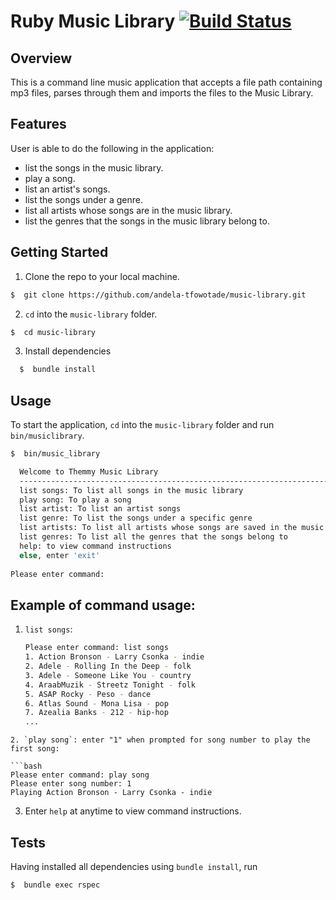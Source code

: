 # Ruby Music Library [![Build Status](https://travis-ci.org/andela-tfowotade/music-library.svg?branch=master)](https://travis-ci.org/andela-tfowotade/music-library)

## Overview

This is a command line music application that accepts a file path containing mp3 files, parses through them and imports the files to the Music Library.

## Features

User is able to do the following in the application:
* list the songs in the music library.
* play a song.
* list an artist's songs.
* list the songs under a genre.
* list all artists whose songs are in the music library.
* list the genres that the songs in the music library belong to.


## Getting Started

1. Clone the repo to your local machine.

  ```bash
  $  git clone https://github.com/andela-tfowotade/music-library.git
  ```

2. `cd` into the `music-library` folder.

  ```bash
  $  cd music-library
  ```
3. Install dependencies

  ```bash
    $  bundle install
  ```

## Usage

To start the application, `cd` into the `music-library` folder and run `bin/musiclibrary`.

```bash
$  bin/music_library

  Welcome to Themmy Music Library
  ----------------------------------------------------------------------------
  list songs: To list all songs in the music library
  play song: To play a song
  list artist: To list an artist songs
  list genre: To list the songs under a specific genre
  list artists: To list all artists whose songs are saved in the music library
  list genres: To list all the genres that the songs belong to
  help: to view command instructions
  else, enter 'exit'
  
Please enter command:
```

## Example of command usage:

1. `list songs`:
    
    ```bash
    Please enter command: list songs
    1. Action Bronson - Larry Csonka - indie
    2. Adele - Rolling In the Deep - folk
    3. Adele - Someone Like You - country
    4. AraabMuzik - Streetz Tonight - folk
    5. ASAP Rocky - Peso - dance
    6. Atlas Sound - Mona Lisa - pop
    7. Azealia Banks - 212 - hip-hop
    ...
  ```
2. `play song`: enter "1" when prompted for song number to play the first song:
    
```bash
Please enter command: play song
Please enter song number: 1
Playing Action Bronson - Larry Csonka - indie
```
3.  Enter `help` at anytime to view command instructions.

## Tests

Having installed all dependencies using `bundle install`, run

```bash
$  bundle exec rspec
```


